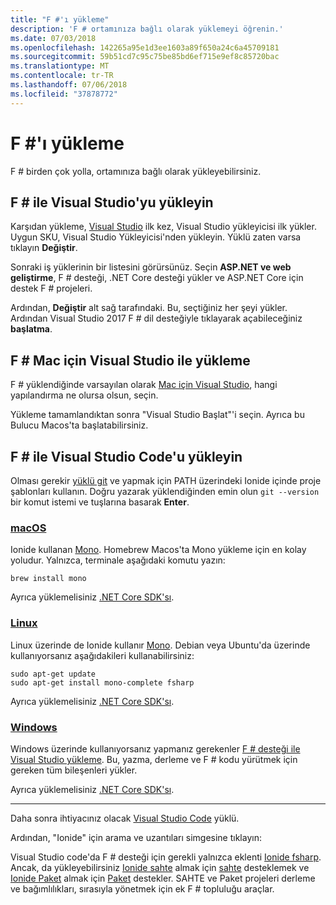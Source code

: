 ```yaml
---
title: "F #'ı yükleme"
description: 'F # ortamınıza bağlı olarak yüklemeyi öğrenin.'
ms.date: 07/03/2018
ms.openlocfilehash: 142265a95e1d3ee1603a89f650a24c6a45709181
ms.sourcegitcommit: 59b51cd7c95c75be85bd6ef715e9ef8c85720bac
ms.translationtype: MT
ms.contentlocale: tr-TR
ms.lasthandoff: 07/06/2018
ms.locfileid: "37878772"
---
```

# <a name="install-f"></a>F #'ı yükleme #

F # birden çok yolla, ortamınıza bağlı olarak yükleyebilirsiniz.

## <a name="install-f-with-visual-studio"></a>F # ile Visual Studio'yu yükleyin

Karşıdan yükleme, [Visual Studio](https://visualstudio.microsoft.com/) ilk kez, Visual Studio yükleyicisi ilk yükler. Uygun SKU, Visual Studio Yükleyicisi'nden yükleyin. Yüklü zaten varsa tıklayın **Değiştir**.

Sonraki iş yüklerinin bir listesini görürsünüz. Seçin **ASP.NET ve web geliştirme**, F # desteği, .NET Core desteği yükler ve ASP.NET Core için destek F # projeleri.

Ardından, **Değiştir** alt sağ tarafındaki.  Bu, seçtiğiniz her şeyi yükler. Ardından Visual Studio 2017 F # dil desteğiyle tıklayarak açabileceğiniz **başlatma**.

## <a name="install-f-with-visual-studio-for-mac"></a>F # Mac için Visual Studio ile yükleme

F # yüklendiğinde varsayılan olarak [Mac için Visual Studio](https://visualstudio.microsoft.com/vs/mac/), hangi yapılandırma ne olursa olsun, seçin.

Yükleme tamamlandıktan sonra "Visual Studio Başlat"'i seçin. Ayrıca bu Bulucu Macos'ta başlatabilirsiniz.

## <a name="install-f-with-visual-studio-code"></a>F # ile Visual Studio Code'u yükleyin

Olması gerekir [yüklü git](https://git-scm.com/download) ve yapmak için PATH üzerindeki Ionide içinde proje şablonları kullanın. Doğru yazarak yüklendiğinden emin olun `git --version` bir komut istemi ve tuşlarına basarak **Enter**.

### <a name="macostabmacos"></a>[macOS](#tab/macos)

Ionide kullanan [Mono](http://www.mono-project.com). Homebrew Macos'ta Mono yükleme için en kolay yoludur. Yalnızca, terminale aşağıdaki komutu yazın:

```console
brew install mono
```

Ayrıca yüklemelisiniz [.NET Core SDK'sı](https://www.microsoft.com/net/download).

### <a name="linuxtablinux"></a>[Linux](#tab/linux)

Linux üzerinde de Ionide kullanır [Mono](https://www.mono-project.com). Debian veya Ubuntu'da üzerinde kullanıyorsanız aşağıdakileri kullanabilirsiniz:

```console
sudo apt-get update
sudo apt-get install mono-complete fsharp
```

Ayrıca yüklemelisiniz [.NET Core SDK'sı](https://www.microsoft.com/net/download).

### <a name="windowstabwindows"></a>[Windows](#tab/windows)

Windows üzerinde kullanıyorsanız yapmanız gerekenler [F # desteği ile Visual Studio yükleme](#install-f-with-visual-studio). Bu, yazma, derleme ve F # kodu yürütmek için gereken tüm bileşenleri yükler.

Ayrıca yüklemelisiniz [.NET Core SDK'sı](https://www.microsoft.com/net/download/).

---

Daha sonra ihtiyacınız olacak [Visual Studio Code](https://code.visualstudio.com) yüklü.

Ardından, "Ionide" için arama ve uzantıları simgesine tıklayın:

Visual Studio code'da F # desteği için gerekli yalnızca eklenti [Ionide fsharp](https://marketplace.visualstudio.com/items?itemName=Ionide.Ionide-fsharp). Ancak, da yükleyebilirsiniz [Ionide sahte](https://marketplace.visualstudio.com/items?itemName=Ionide.Ionide-FAKE) almak için [sahte](https://fsharp.github.io/FAKE/) desteklemek ve [Ionide Paket](https://marketplace.visualstudio.com/items?itemName=Ionide.Ionide-Paket) almak için [Paket](https://fsprojects.github.io/Paket/) destekler. SAHTE ve Paket projeleri derleme ve bağımlılıkları, sırasıyla yönetmek için ek F # topluluğu araçlar.